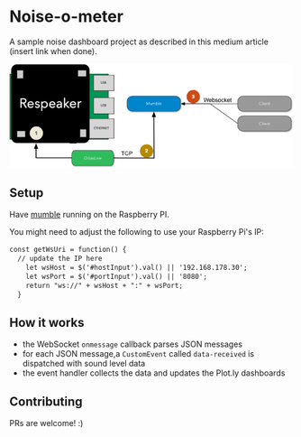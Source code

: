 # Noise-o-meter

A sample noise dashboard project as described in this medium article (insert link when done).

![](doc/mumble_diagram.png)

## Setup

Have [mumble](https://github.com/yurivm/mumble) running on the Raspberry PI.

You might need to adjust the following to use your Raspberry Pi's IP:

```
const getWsUri = function() {
  // update the IP here
    let wsHost = $('#hostInput').val() || '192.168.178.30';
    let wsPort = $('#portInput').val() || '8080';
    return "ws://" + wsHost + ":" + wsPort;
  }
```

## How it works

- the WebSocket `onmessage` callback parses JSON messages
- for each JSON message,a `CustomEvent` called `data-received` is dispatched with sound level data
- the event handler collects the data and updates the Plot.ly dashboards

## Contributing

PRs are welcome! :)

